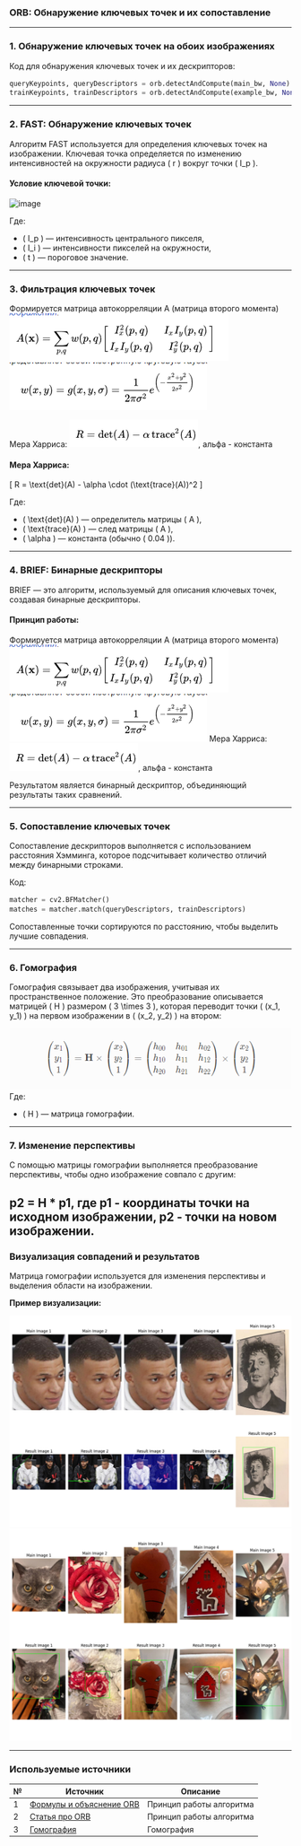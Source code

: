 ### ORB: Обнаружение ключевых точек и их сопоставление

---

### 1. **Обнаружение ключевых точек на обоих изображениях**
Код для обнаружения ключевых точек и их дескрипторов:
```python
queryKeypoints, queryDescriptors = orb.detectAndCompute(main_bw, None)
trainKeypoints, trainDescriptors = orb.detectAndCompute(example_bw, None)
```

---

### 2. **FAST: Обнаружение ключевых точек**
Алгоритм FAST используется для определения ключевых точек на изображении. Ключевая точка определяется по изменению интенсивностей на окружности радиуса \( r \) вокруг точки \( I_p \).

#### **Условие ключевой точки:**
![image](https://github.com/user-attachments/assets/8a66aa73-2503-4b19-b111-070bc6baa8df)

Где:
- \( I_p \) — интенсивность центрального пикселя,
- \( I_i \) — интенсивности пикселей на окружности,
- \( t \) — пороговое значение.

---

### 3. **Фильтрация ключевых точек**

Формируется матрица автокорреляции A (матрица второго момента)
![alt text](image-1.png)
![alt text](image-2.png)

Мера Харриса: 
![alt text](image-3.png), 
альфа - константа

#### **Мера Харриса:**
\[
R = \text{det}(A) - \alpha \cdot (\text{trace}(A))^2
\]

Где:
- \( \text{det}(A) \) — определитель матрицы \( A \),
- \( \text{trace}(A) \) — след матрицы \( A \),
- \( \alpha \) — константа (обычно \( 0.04 \)).

---

### 4. **BRIEF: Бинарные дескрипторы**
BRIEF — это алгоритм, используемый для описания ключевых точек, создавая бинарные дескрипторы.

#### **Принцип работы:**
Формируется матрица автокорреляции A (матрица второго момента)
![alt text](image-1.png)
![alt text](image-2.png)
Мера Харриса: 
![alt text](image-3.png), 
альфа - константа

Результатом является бинарный дескриптор, объединяющий результаты таких сравнений.

---

### 5. **Сопоставление ключевых точек**
Сопоставление дескрипторов выполняется с использованием расстояния Хэмминга, которое подсчитывает количество отличий между бинарными строками.

Код:
```python
matcher = cv2.BFMatcher()
matches = matcher.match(queryDescriptors, trainDescriptors)
```

Сопоставленные точки сортируются по расстоянию, чтобы выделить лучшие совпадения.

---

### 6. **Гомография**
Гомография связывает два изображения, учитывая их пространственное положение. Это преобразование описывается матрицей \( H \) размером \( 3 \times 3 \), которая переводит точки \( (x_1, y_1) \) на первом изображении в \( (x_2, y_2) \) на втором:

![alt text](image.png)
Где:
- \( H \) — матрица гомографии.

---

### 7. **Изменение перспективы**
С помощью матрицы гомографии выполняется преобразование перспективы, чтобы одно изображение совпало с другим:

p2 = H * p1, где 
p1 - координаты точки на исходном изображении, p2 - точки на новом изображении.
---

### **Визуализация совпадений и результатов**
Матрица гомографии используется для изменения перспективы и выделения области на изображении. 

**Пример визуализации:**

![Результаты](sample1.jpg)
![Результаты](sample2.jpg)

---

### Используемые источники

| №  | Источник                                                                                 | Описание                                   |
|----|------------------------------------------------------------------------------------------|-------------------------------------------|
| 1  | [Формулы и объяснение ORB](https://medium.com/@imhongxiaohui/explanation-of-orb-in-point-feature-extraction-1cdd9b82655a)       | Принцип работы алгоритма |
| 2  | [Статья про ORB](https://habr.com/ru/articles/414459/) | Принцип работы алгоритма    |
| 3  | [Гомография](https://waksoft.susu.ru/2020/03/26/primery-gomogrfii-s-ispolzovaniem-opencv/) | Гомография |